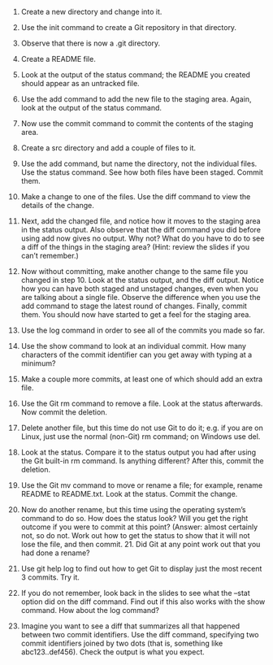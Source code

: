1. Create a new directory and change into it.
2. Use the init command to create a Git repository in that directory.
3. Observe that there is now a .git directory.
4. Create a README file.
5. Look at the output of the status command; the README you created should appear as an untracked file.
6. Use the add command to add the new file to the staging area. Again, look at the output of the status command.
7. Now use the commit command to commit the contents of the staging area.
8. Create a src directory and add a couple of files to it.
9. Use the add command, but name the directory, not the individual files. Use the status command. See how both files have been staged. Commit them.
10. Make a change to one of the files. Use the diff command to view the details of the change.
11. Next, add the changed file, and notice how it moves to the staging area in the status output. Also observe that the diff command you did before using add now gives no output. Why not? What do you have to do to see a diff of the things in the staging area? (Hint: review the slides if you can’t remember.)
12. Now without committing, make another change to the same file you changed in step 10. Look at the status output, and the diff output. Notice how you can have both staged and unstaged changes, even when you are talking about a single file. Observe the difference when you use the add command to stage the latest round of changes. Finally, commit them. You should now have started to get a feel for the staging area.
13. Use the log command in order to see all of the commits you made so far.
14. Use the show command to look at an individual commit. How many characters of the commit identifier can you get away with typing at a minimum?
15. Make a couple more commits, at least one of which should add an extra file.

16. Use the Git rm command to remove a file. Look at the status afterwards. Now commit the deletion.
17. Delete another file, but this time do not use Git to do it; e.g. if you are on Linux, just use the normal (non-Git) rm command; on Windows use del.
18. Look at the status. Compare it to the status output you had after using the Git built-in rm command. Is anything different? After this, commit the deletion.
19. Use the Git mv command to move or rename a file; for example, rename README to README.txt. Look at the status. Commit the change.
20. Now do another rename, but this time using the operating system’s command to do so. How does the status look? Will you get the right outcome if you were to commit at this point? (Answer: almost certainly not, so do not. Work out how to get the status to show that it will not lose the file, and then commit. 21. Did Git at any point work out that you had done a rename?
22. Use git help log to find out how to get Git to display just the most recent 3 commits. Try it.
23. If you do not remember, look back in the slides to see what the –stat option did on the diff command. Find out if this also works with the show command. How about the log command?
24. Imagine you want to see a diff that summarizes all that happened between two commit identifiers. Use the diff command, specifying two commit identifiers joined by two dots (that is, something like abc123..def456). Check the output is what you expect.